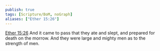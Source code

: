 ```yaml
---
publish: true
tags: [Scripture/BoM, noGraph]
aliases: ["Ether 15:26"]
---
```

[Ether 15:26](https://churchofjesuschrist.org/study/scriptures/bofm/ether/15?lang=eng&id=p26#p26) And it came to pass that they ate and slept, and prepared for death on the morrow. And they were large and mighty men as to the strength of men.
